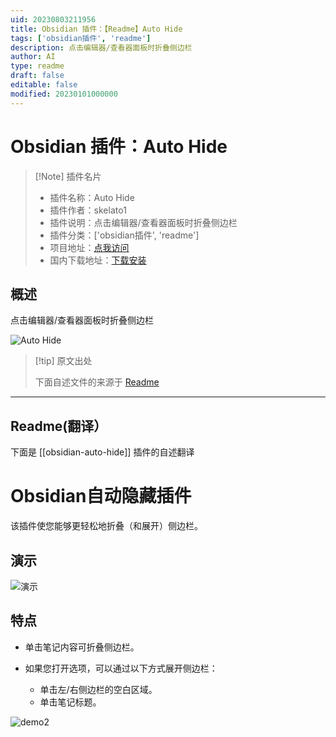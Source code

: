 ```yaml
---
uid: 20230803211956
title: Obsidian 插件：【Readme】Auto Hide
tags: ['obsidian插件', 'readme']
description: 点击编辑器/查看器面板时折叠侧边栏
author: AI
type: readme
draft: false
editable: false
modified: 20230101000000
---
```


# Obsidian 插件：Auto Hide

> [!Note] 插件名片
> - 插件名称：Auto Hide
> - 插件作者：skelato1
> - 插件说明：点击编辑器/查看器面板时折叠侧边栏
> - 插件分类：['obsidian插件', 'readme']
> - 项目地址：[点我访问](https://github.com/skelato1/obsidian-auto-hide)
> - 国内下载地址：[下载安装](https://pkmer.cn/products/plugin/pluginMarket/?obsidian-auto-hide)

## 概述

点击编辑器/查看器面板时折叠侧边栏

![Auto Hide](https://cdn.pkmer.cn/covers/obsidian-auto-hide_new.gif!pkmer)

> [!tip] 原文出处
> 
>下面自述文件的来源于 [Readme](https://ghproxy.net/https://raw.githubusercontent.com/skelato1/obsidian-auto-hide/master/README.md)
> 

---

## Readme(翻译）

下面是 [[obsidian-auto-hide]] 插件的自述翻译



# Obsidian自动隐藏插件

该插件使您能够更轻松地折叠（和展开）侧边栏。

## 演示

![演示](https://user-images.githubusercontent.com/97661658/184786896-358e253a-d024-4d31-a33b-f200ce69e53a.gif)

## 特点

- 单击笔记内容可折叠侧边栏。

- 如果您打开选项，可以通过以下方式展开侧边栏：
    - 单击左/右侧边栏的空白区域。
    - 单击笔记标题。

![demo2](https://user-images.githubusercontent.com/97661658/184786906-ba29ca56-9d06-48c1-a148-3c8e6b503d6d.gif)



